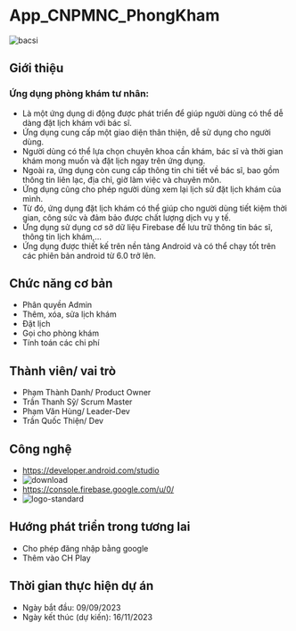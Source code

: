 # App_CNPMNC_PhongKham
![bacsi](https://github.com/VhungSIK/Nhom2_AppPhongKhamTuNhan_T5_Ca2/assets/146317191/8e5e486c-6281-4c62-b991-600c632e7d16)
## Giới thiệu
### Ứng dụng phòng khám tư nhân:
- Là một ứng dụng di động được phát triển để giúp người dùng có thể dễ dàng đặt lịch khám với bác sĩ.
- Ứng dụng cung cấp một giao diện thân thiện, dễ sử dụng cho người dùng.
- Người dùng có thể lựa chọn chuyên khoa cần khám, bác sĩ và thời gian khám mong muốn và đặt lịch ngay trên ứng dụng.
- Ngoài ra, ứng dụng còn cung cấp thông tin chi tiết về bác sĩ, bao gồm thông tin liên lạc, địa chỉ, giờ làm việc và chuyên môn.
- Ứng dụng cũng cho phép người dùng xem lại lịch sử đặt lịch khám của mình.
- Từ đó, ứng dụng đặt lịch khám có thể giúp cho người dùng tiết kiệm thời gian, công sức và đảm bảo được chất lượng dịch vụ y tế.
- Ứng dụng sử dụng cơ sở dữ liệu Firebase để lưu trữ thông tin bác sĩ, thông tin lịch khám,…
- Ứng dụng được thiết kế trên nền tảng Android và có thể chạy tốt trên các phiên bản android từ 6.0 trở lên.
## Chức năng cơ bản
- Phân quyền Admin
- Thêm, xóa, sửa lịch khám
- Đặt lịch
- Gọi cho phòng khám
- Tính toán các chi phí
## Thành viên/ vai trò
- Phạm Thành Danh/ Product Owner
- Trần Thanh Sỹ/ Scrum Master
- Phạm Văn Hùng/ Leader-Dev
- Trần Quốc Thiện/ Dev
## Công nghệ
- https://developer.android.com/studio
- ![download](https://github.com/VhungSIK/Nhom2_AppPhongKhamTuNhan_T5_Ca2/assets/146317191/5a2de244-06e6-43b3-bda7-3fdf91fc0f9d)
- https://console.firebase.google.com/u/0/
- ![logo-standard](https://github.com/VhungSIK/Nhom2_AppPhongKhamTuNhan_T5_Ca2/assets/146317191/d379871c-7ae1-4a46-9b73-ef265d5ecc96)
## Hướng phát triển trong tương lai
- Cho phép đăng nhập bằng google
- Thêm vào CH Play
## Thời gian thực hiện dự án
- Ngày bắt đầu: 09/09/2023
- Ngày kết thúc (dự kiến): 16/11/2023
